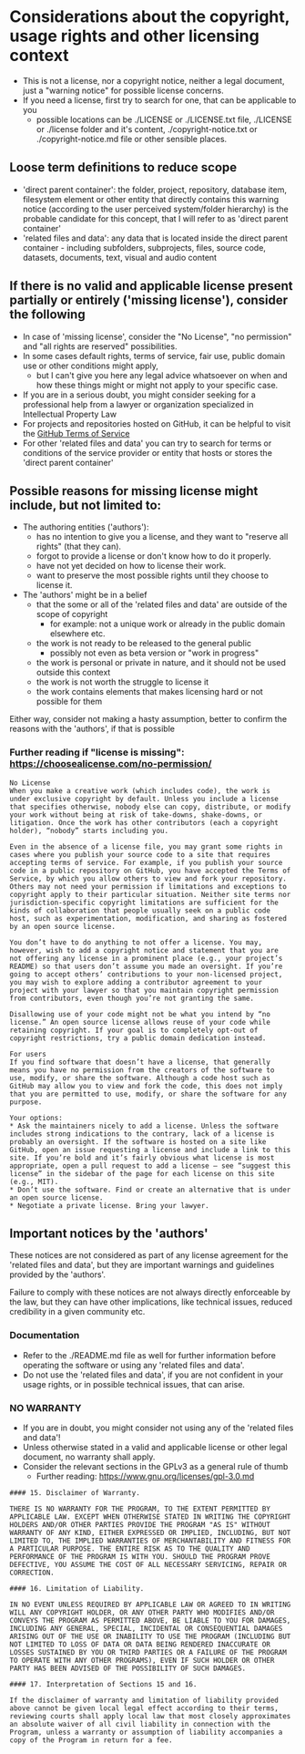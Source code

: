 # Considerations about the copyright, usage rights and other licensing context
* This is not a license, nor a copyright notice, neither a legal document,
  just a "warning notice" for possible license concerns.
* If you need a license, first try to search for one, that can be applicable to you
  * possible locations can be ./LICENSE or ./LICENSE.txt file, ./LICENSE or ./license folder and it's content,
  ./copyright-notice.txt or ./copyright-notice.md file or other sensible places.

## Loose term definitions to reduce scope
* 'direct parent container': the folder, project, repository, database item, filesystem element
  or other entity that directly contains this warning notice (according to the user perceived system/folder hierarchy)
  is the probable candidate for this concept, that I will refer to as 'direct parent container'
* 'related files and data': any data that is located inside the direct parent container - including subfolders, subprojects,
  files, source code, datasets, documents, text, visual and audio content

## If there is no valid and applicable license present partially or entirely ('missing license'), consider the following
* In case of 'missing license', consider the "No License", "no permission" and "all rights are reserved" possibilities.
* In some cases default rights, terms of service, fair use, public domain use or other conditions might apply,
  * but I can't give you here any legal advice whatsoever on when and how these things might or might not apply to your specific case.
* If you are in a serious doubt, you might consider seeking for a professional help
  from a lawyer or organization specialized in Intellectual Property Law
* For projects and repositories hosted on GitHub, it can be helpful to visit the
  [GitHub Terms of Service](https://docs.github.com/en/free-pro-team@latest/github/site-policy/github-terms-of-service)
* For other 'related files and data' you can try to search for terms or conditions of the service provider or entity
  that hosts or stores the 'direct parent container'

## Possible reasons for missing license might include, but not limited to:
* The authoring entities ('authors'):
  * has no intention to give you a license, and they want to "reserve all rights" (that they can).
  * forgot to provide a license or don't know how to do it properly.
  * have not yet decided on how to license their work.
  * want to preserve the most possible rights until they choose to license it.
* The 'authors' might be in a belief
  * that the some or all of the 'related files and data' are outside of the scope of copyright
    * for example: not a unique work or already in the public domain elsewhere etc.
  * the work is not ready to be released to the general public
    * possibly not even as beta version or "work in progress"
  * the work is personal or private in nature, and it should not be used outside this context
  * the work is not worth the struggle to license it
  * the work contains elements that makes licensing hard or not possible for them

Either way, consider not making a hasty assumption, better to confirm the reasons with the 'authors', if that is possible

### Further reading if "license is missing": https://choosealicense.com/no-permission/

~~~
No License
When you make a creative work (which includes code), the work is
under exclusive copyright by default. Unless you include a license
that specifies otherwise, nobody else can copy, distribute, or modify
your work without being at risk of take-downs, shake-downs, or
litigation. Once the work has other contributors (each a copyright
holder), “nobody” starts including you.

Even in the absence of a license file, you may grant some rights in
cases where you publish your source code to a site that requires
accepting terms of service. For example, if you publish your source
code in a public repository on GitHub, you have accepted the Terms of
Service, by which you allow others to view and fork your repository.
Others may not need your permission if limitations and exceptions to
copyright apply to their particular situation. Neither site terms nor
jurisdiction-specific copyright limitations are sufficient for the
kinds of collaboration that people usually seek on a public code
host, such as experimentation, modification, and sharing as fostered
by an open source license.

You don’t have to do anything to not offer a license. You may,
however, wish to add a copyright notice and statement that you are
not offering any license in a prominent place (e.g., your project’s
README) so that users don’t assume you made an oversight. If you’re
going to accept others’ contributions to your non-licensed project,
you may wish to explore adding a contributor agreement to your
project with your lawyer so that you maintain copyright permission
from contributors, even though you’re not granting the same.

Disallowing use of your code might not be what you intend by “no
license.” An open source license allows reuse of your code while
retaining copyright. If your goal is to completely opt-out of
copyright restrictions, try a public domain dedication instead.

For users
If you find software that doesn’t have a license, that generally
means you have no permission from the creators of the software to
use, modify, or share the software. Although a code host such as
GitHub may allow you to view and fork the code, this does not imply
that you are permitted to use, modify, or share the software for any
purpose.

Your options:
* Ask the maintainers nicely to add a license. Unless the software
includes strong indications to the contrary, lack of a license is
probably an oversight. If the software is hosted on a site like
GitHub, open an issue requesting a license and include a link to this
site. If you’re bold and it’s fairly obvious what license is most
appropriate, open a pull request to add a license – see “suggest this
license” in the sidebar of the page for each license on this site
(e.g., MIT).
* Don’t use the software. Find or create an alternative that is under
an open source license.
* Negotiate a private license. Bring your lawyer.
~~~

## Important notices by the 'authors'
These notices are not considered as part of any license agreement for the 'related files and data', but
they are important warnings and guidelines provided by the 'authors'.

Failure to comply with these notices are not always directly enforceable by the law, but
they can have other implications, like technical issues, reduced credibility in a given community etc.

### Documentation
* Refer to the ./README.md file as well for further information
  before operating the software or using any 'related files and data'.
* Do not use the 'related files and data', if you are not confident
  in your usage rights, or in possible technical issues, that can arise.

### **NO WARRANTY**
* If you are in doubt, you might consider not using any of the 'related files and data'!
* Unless otherwise stated in a valid and applicable license or other legal document, no warranty shall apply.
* Consider the relevant sections in the GPLv3 as a general rule of thumb
  * Further reading: https://www.gnu.org/licenses/gpl-3.0.md

~~~
#### 15. Disclaimer of Warranty.

THERE IS NO WARRANTY FOR THE PROGRAM, TO THE EXTENT PERMITTED BY
APPLICABLE LAW. EXCEPT WHEN OTHERWISE STATED IN WRITING THE COPYRIGHT
HOLDERS AND/OR OTHER PARTIES PROVIDE THE PROGRAM "AS IS" WITHOUT
WARRANTY OF ANY KIND, EITHER EXPRESSED OR IMPLIED, INCLUDING, BUT NOT
LIMITED TO, THE IMPLIED WARRANTIES OF MERCHANTABILITY AND FITNESS FOR
A PARTICULAR PURPOSE. THE ENTIRE RISK AS TO THE QUALITY AND
PERFORMANCE OF THE PROGRAM IS WITH YOU. SHOULD THE PROGRAM PROVE
DEFECTIVE, YOU ASSUME THE COST OF ALL NECESSARY SERVICING, REPAIR OR
CORRECTION.

#### 16. Limitation of Liability.

IN NO EVENT UNLESS REQUIRED BY APPLICABLE LAW OR AGREED TO IN WRITING
WILL ANY COPYRIGHT HOLDER, OR ANY OTHER PARTY WHO MODIFIES AND/OR
CONVEYS THE PROGRAM AS PERMITTED ABOVE, BE LIABLE TO YOU FOR DAMAGES,
INCLUDING ANY GENERAL, SPECIAL, INCIDENTAL OR CONSEQUENTIAL DAMAGES
ARISING OUT OF THE USE OR INABILITY TO USE THE PROGRAM (INCLUDING BUT
NOT LIMITED TO LOSS OF DATA OR DATA BEING RENDERED INACCURATE OR
LOSSES SUSTAINED BY YOU OR THIRD PARTIES OR A FAILURE OF THE PROGRAM
TO OPERATE WITH ANY OTHER PROGRAMS), EVEN IF SUCH HOLDER OR OTHER
PARTY HAS BEEN ADVISED OF THE POSSIBILITY OF SUCH DAMAGES.

#### 17. Interpretation of Sections 15 and 16.

If the disclaimer of warranty and limitation of liability provided
above cannot be given local legal effect according to their terms,
reviewing courts shall apply local law that most closely approximates
an absolute waiver of all civil liability in connection with the
Program, unless a warranty or assumption of liability accompanies a
copy of the Program in return for a fee.
~~~
